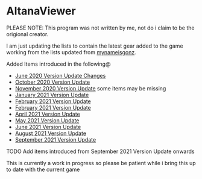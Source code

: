 # AltanaViewer

PLEASE NOTE: This program was not written by me, not do i claim to be the origional creator. 

I am just updating the lists to contain the latest gear added to the game working from the lists updated from [mynameisgonz](https://github.com/mynameisgonz/AltanaView).

Added Items introduced in the following@
* [June 2020 Version Update Changes](https://www.bg-wiki.com/ffxi/June_2020_Version_Update_Changes)
* [October 2020 Version Update](https://www.bg-wiki.com/ffxi/August_2020_Version_Update_Changes)
* [November 2020 Version Update](https://www.bg-wiki.com/ffxi/November_2020_Version_Update_Changes) some items may be missing
* [January 2021 Version Update](https://www.bg-wiki.com/ffxi/January_2021_Version_Update_Changes)
* [February 2021 Version Update](https://www.bg-wiki.com/ffxi/February_2021_Version_Update_Changes)
* [February 2021 Version Update](https://www.bg-wiki.com/ffxi/March_2021_Version_Update_Changes)
* [April 2021 Version Update](https://www.bg-wiki.com/ffxi/April_2021_Version_Update_Changes)
* [May 2021 Version Update](https://www.bg-wiki.com/ffxi/May_2021_Version_Update_Changes)
* [June 2021 Version Update](https://www.bg-wiki.com/ffxi/June_2021_Version_Update_Changes)
* [August 2021 Version Update](https://www.bg-wiki.com/ffxi/August_2021_Version_Update_Changes)
* [September 2021 Version Update](https://www.bg-wiki.com/ffxi/September_2021_Version_Update_Changes)

TODO 
Add items introduced from September 2021 Version Update onwards 

This is currently a work in progress so please be patient while i bring this up to date with the current game